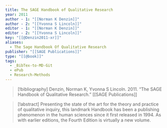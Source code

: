 ```yaml
---
title: The SAGE Handbook of Qualitative Research
year: 2011
author - 1: "[[Norman K Denzin]]"
author - 2: "[[Yvonna S Lincoln]]"
editor - 1: "[[Norman K Denzin]]"
editor - 2: "[[Yvonna S Lincoln]]"
key: "[[@Denzin2011-xr]]"
aliases:
  - The Sage Handbook Of Qualitative Research
publisher: "[[SAGE Publications]]"
type: "[[@book]]"
tags:
  - _BibTex-to-MD-Git
  - ePub
  - Research-Methods
---
```


> [!bibliography]
> Denzin, Norman K, Yvonna S Lincoln. 2011. “The SAGE Handbook of Qualitative Research.” [[SAGE Publications]]

> [!abstract]
> Presenting the state of the art for the theory and practice of qualitative inquiry, this landmark Handbook has been a publishing phenomenon in the human sciences since it first released in 1994. As with earlier editions, the Fourth Edition is virtually a new volume.